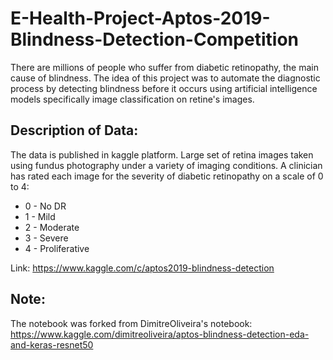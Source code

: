 # E-Health-Project-Aptos-2019-Blindness-Detection-Competition
There are millions of people who suffer from diabetic retinopathy, the main cause of blindness.
The idea of this project was to automate the diagnostic process by detecting blindness before it occurs using artificial intelligence models specifically image classification on retine's images. 
## Description of Data: 
The data is published in kaggle platform. Large set of retina images taken using fundus photography under a variety of imaging conditions. A clinician has rated each image for the severity of diabetic retinopathy on a scale of 0 to 4:
* 0 - No DR
* 1 - Mild
* 2 - Moderate
* 3 - Severe
* 4 - Proliferative 

Link: https://www.kaggle.com/c/aptos2019-blindness-detection

## Note:
The notebook was forked from DimitreOliveira's notebook:
https://www.kaggle.com/dimitreoliveira/aptos-blindness-detection-eda-and-keras-resnet50
